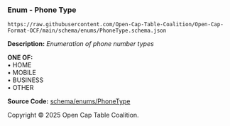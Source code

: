 ### Enum - Phone Type

`https://raw.githubusercontent.com/Open-Cap-Table-Coalition/Open-Cap-Format-OCF/main/schema/enums/PhoneType.schema.json`

**Description:** _Enumeration of phone number types_

**ONE OF:**</br>&bull; HOME </br>&bull; MOBILE </br>&bull; BUSINESS </br>&bull; OTHER

**Source Code:** [schema/enums/PhoneType](../../../../schema/enums/PhoneType.schema.json)

Copyright © 2025 Open Cap Table Coalition.
